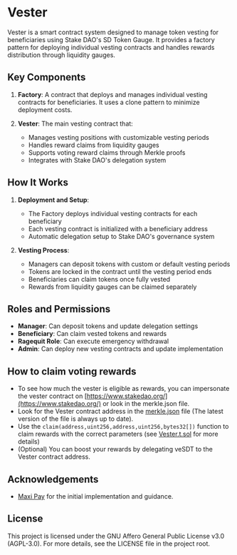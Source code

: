 # Vester

Vester is a smart contract system designed to manage token vesting for beneficiaries using Stake DAO's SD Token Gauge. It provides a factory pattern for deploying individual vesting contracts and handles rewards distribution through liquidity gauges.

## Key Components

1. **Factory**: A contract that deploys and manages individual vesting contracts for beneficiaries. It uses a clone pattern to minimize deployment costs.

2. **Vester**: The main vesting contract that:
   - Manages vesting positions with customizable vesting periods
   - Handles reward claims from liquidity gauges
   - Supports voting reward claims through Merkle proofs
   - Integrates with Stake DAO's delegation system

## How It Works

1. **Deployment and Setup**:
   - The Factory deploys individual vesting contracts for each beneficiary
   - Each vesting contract is initialized with a beneficiary address
   - Automatic delegation setup to Stake DAO's governance system

2. **Vesting Process**:
   - Managers can deposit tokens with custom or default vesting periods
   - Tokens are locked in the contract until the vesting period ends
   - Beneficiaries can claim tokens once fully vested
   - Rewards from liquidity gauges can be claimed separately

## Roles and Permissions

- **Manager**: Can deposit tokens and update delegation settings
- **Beneficiary**: Can claim vested tokens and rewards
- **Ragequit Role**: Can execute emergency withdrawal
- **Admin**: Can deploy new vesting contracts and update implementation

## How to claim voting rewards

- To see how much the vester is eligible as rewards, you can impersonate the vester contract on [https://www.stakedao.org/](https://www.stakedao.org/) or look in the merkle.json file.
- Look for the Vester contract address in the [merkle.json](https://github.com/stake-dao/bounties-report/blob/main/merkle.json) file (The latest version of the file is always up to date).
- Use the `claim(address,uint256,address,uint256,bytes32[])` function to claim rewards with the correct parameters (see [Vester.t.sol](test/Vester.t.sol) for more details)
- (Optional) You can boost your rewards by delegating veSDT to the Vester contract address.

## Acknowledgements

- [Maxi Pay](https://github.com/BalancerMaxis/maxi-pay) for the initial implementation and guidance.

## License

This project is licensed under the GNU Affero General Public License v3.0 (AGPL-3.0). For more details, see the LICENSE file in the project root.